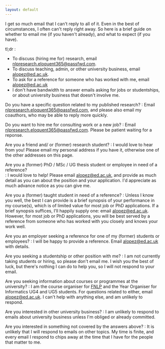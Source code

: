 ```yaml
---
layout: default
---
```

I get so much email that I can't reply to all of it. Even in the best
of circumstances, I often can't reply right away. So here
is a brief guide on whether to email me (if you haven't already), and 
what to expect (if you have).

tl;dr
: 
  - To discuss (hiring me for) research, email <nlpresearch.eloquent365@passfwd.com>.
  - To discuss teaching, admin, or other university business, email <alopez@ed.ac.uk>.
  - To ask for a reference for someone who has worked with me, email <alopez@ed.ac.uk>
  - I don't have bandwidth to answer emails asking for jobs or studentships, or about university business that doesn't involve me.

Do you have a specific question related to my published research? 
: Email <nlpresearch.eloquent365@passfwd.com>, and please also email my coauthors, who
  may be able to reply more quickly. 

Do you want to hire me for consulting work or a new job?
: Email <nlpresearch.eloquent365@passfwd.com>. Please be patient waiting for a reponse.

Are you a friend and/ or (former) research student?
: I would love to hear from you! Please email my personal
  address if you have it, otherwise one of the other addresses
  on this page. 
  
Are you a (former) PhD / MSc / UG thesis student or employee in need of a reference?  
: I would love to help! Please email <alopez@ed.ac.uk>, and provide as
  much detail as you can about the position and your application. I'd appreciate as
  much advance notice as you can give me.

Are you a (former) taught student in need of a reference?
: Unless I know you well, the best I can provide is a brief synopsis
  of your performance in my course(s), which is of limited value for most job
  or PhD applications. If a brief synopsis suffices, I'll happily
  supply one: email <alopez@ed.ac.uk>. However, for most job or PhD applications,
  you will be best served by a reference from someone who has worked with you
  closely and knows your work well.

Are you an employer seeking a reference for one of my (former) students or employees?
: I will be happy to provide a reference. Email <alopez@ed.ac.uk> with details.

Are you seeking a studentship or other position with me?
: I am not currently taking students or hiring,
  so please don't email me. I wish
  you the best of luck, but there's nothing I can do to help you,
  so I will not respond to your email.

Are you seeking information about courses or programmes at the university?
: I am the course organiser for [FNLP](https://opencourse.inf.ed.ac.uk/fnlp)
  and the Year Organiser for Informatics UG4 and UG5 students. For questions
  related to either, email <alopez@ed.ac.uk>. I can't help with anything else,
  and am unlikely to respond. 
  
Are you interested in other university business? 
: I am unlikely to respond to emails about university business unless I'm
  obliged or already committed.

Are you interested in something not covered by the answers above? 
: It is unlikely that I will respond to emails on other topics. My 
  time is finite, and every email I respond to chips away at the time 
  that I have for the people that matter to me.
